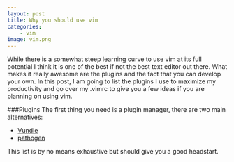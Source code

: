 ```yaml
---
layout: post
title: Why you should use vim
categories:
    - vim
image: vim.png
---
```


While there is a somewhat steep learning curve to use vim at its full potential
I think it is one of the best if not the best text editor out there. What makes 
it really awesome are the plugins and the fact that you can develop your own. 
In this post, I am going to list the plugins I use to maximize my productivity 
and go over my .vimrc to give you a few ideas if you are planning on using vim.

###Plugins
The first thing you need is a plugin manager, there are two main alternatives:
  * [Vundle](https://github.com/gmarik/Vundle.vim)
  * [pathogen](https://github.com/tpope/vim-pathogen/)

This list is by no means exhaustive but should give you a good headstart.

